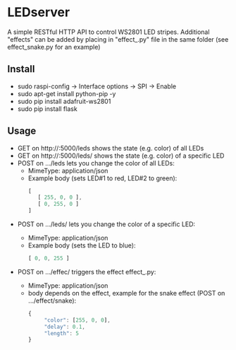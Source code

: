 LEDserver
=========

A simple RESTful HTTP API to control WS2801 LED stripes. Additional "effects" can be added by placing in "effect_<name>.py" file in the same folder (see effect_snake.py for an example)

Install
-------

* sudo raspi-config -> Interface options -> SPI -> Enable
* sudo apt-get install python-pip -y
* sudo pip install adafruit-ws2801
* sudo pip install flask

Usage
-----

* GET on http://<ip>:5000/leds shows the state (e.g. color) of all LEDs
* GET on http://<ip>:5000/leds/<id> shows the state (e.g. color) of a specific LED
* POST on .../leds lets you change the color of all LEDs:
  * MimeType: application/json
  * Example body (sets LED#1 to red, LED#2 to green):
     ```javascript
     [
        [ 255, 0, 0 ],
        [ 0, 255, 0 ]
     ]
     ```
* POST on .../leds/<id> lets you change the color of a specific LED:
  * MimeType: application/json
  * Example body (sets the LED to blue):
     ```javascript
     [ 0, 0, 255 ]
     ```
* POST on .../effec/<name> triggers the effect effect_<name>.py:
  * MimeType: application/json
  * body depends on the effect, example for the snake effect (POST on .../effect/snake):
     ```javascript
     {
	      "color": [255, 0, 0],
	      "delay": 0.1,
	      "length": 5
     }
     ```
